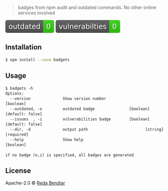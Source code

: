 
> badges from npm audit and outdated commands. No other online services involved

![outdated][outdated-image] ![Vulnerabilities][vulnerabilities-image]

## Installation

```sh
$ npm install --save badgets
```

## Usage

```
$ badgets -h
Options:
  --version              Show version number                           [boolean]
  --outdated, -o         outdated badge               [boolean] [default: false]
  --issues  , -i         vulnerabilities badge        [boolean] [default: false]
  --dir, -d              output path                         [string] [required]
  --help                 Show help                                     [boolean]

if no badge (o,i) is specified, all badges are generated
```
## License

Apache-2.0 © [Reda Bendiar]()


[npm-image]: https://badge.fury.io/js/badgets.svg
[npm-url]: https://npmjs.org/package/badgets
[travis-image]: https://travis-ci.org/redben/badgets.svg?branch=master
[travis-url]: https://travis-ci.org/redben/badgets
[daviddm-image]: https://david-dm.org/redben/badgets.svg?theme=shields.io
[daviddm-url]: https://david-dm.org/redben/badgets
[coveralls-image]: https://coveralls.io/repos/redben/badgets/badge.svg
[coveralls-url]: https://coveralls.io/r/redben/badgets
[outdated-image]: ./badges/outdated.svg
[vulnerabilities-image]: ./badges/vulnerabilities.svg
